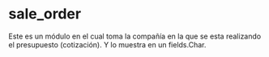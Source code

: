 # sale_order
Este es un módulo en el cual
toma la compañía en la que se esta realizando
el presupuesto (cotización).
Y lo muestra en un fields.Char.
